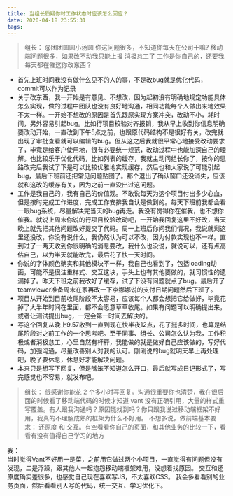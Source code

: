 ```yaml
---
title: 当组长质疑你时工作状态时应该怎么回应？
date: 2020-04-18 23:55:31
tags:
---
```


>组长：
>@团团圆圆小汤圆   你这问题很多，不知道你每天在公司干嘛?  移动端问题很多，如果改不动我只能上报 消极怠工了
>工作是你自己的，还要我每天都在催这你改东西？

- 首先上班时间我没有做什么见不的人的事，不是改bug就是优化代码，commit可以作为记录
- 关于改东西，我一开始是有意见、不想改，因为起初没有明确地规定功能具体怎么实现，做的过程中团队也没有良好地沟通，相同功能每个人做出来地效果不太一样。一开始不想改的原因是首先跟原实现方案冲突，改动不小，耗时间，另外容易引起bug。比如行项目校验对齐报销，我从早上收到你信息明确要改动开始，一直改到下午5点之前，也跟原代码结构不是很好有关，改完就出现了审批查看就可以编辑的bug。但从这之后我就很平常心地接受改动要求了，毕竟是给客户使用地，很有必要统一规范，改动过程中也能加深自己的理解。也比较乐于优化代码，比如列表的缓存，我就主动问组长你了，按你的思路改完后我试了下是可以比较优雅地实现缓存，然后也和大家说了可能引起bug，最后下班前还把常见问题贴图了。那个退出了确认窗口还没消失，应该就和这改的缓存有关，因为之前一直没出过这问题。
- 工作是我自己的，我有自己的价值观。不敢说每天为这个项目付出多少心血，但是按时完成工作进度，完成工作安排我自认是做到的。每天下班前我都会看一眼bug系统，尽量解决完当天的bug再走。我没有觉得你在催我，也不想你催我。就说上周末你说的行项目校验改动吧，一开始我回复这里不好改，当天晚上就先把其他问题改好提交了代码。周一上班后你问我们情况，我说就剩这里还没改，你没有说什么，我仍然认为可以不改，因为付款实现也不一样。直到过了一两天收到你很明确的消息要改，我什么也没说，就说可以，还有点高估自己，以为半天就能改完，最后花了快一天时间。
- 你说的字体颜色确实和其他模块不一样，我自己也看到了，包括loading动画，可能不是很注重样式、交互这块，手头上也有其他要做的，就习惯性的遗漏掉了。昨天下班之前我改好了缓存，试了下没有问题就点了bug。最后开了teamviewer准备周末在家再改一下李娜娜说的支付日期问题然后下班了。
- 项目从开始到目前收尾阶段不太容易，应该每个人都会想把它给做好，毕竟花掉了大半年时间在里面，都不会愿意草草收尾。如果有问题可以明确提出来，或者让测试提出bug，一定会第一时间去解决的。
- 写这个回复从晚上9.57收到一直到现在快半夜12点，花了挺多时间，也算是结尾阶段对之前工作的一个思考吧。至于同事、组长、公司怎么认为我，工作积极或者消极怠工，心里自然有杆秤，我能做的就是做好自己应该做的，写好代码，加强沟通，尽量改善别人对我的认可。刚刚说的bug就明天早上再处理吧，晚了要休息，休息好才能解决问题。
- 本来只是想写下回复，但是嘴笨不知道怎么开口，最后就写成日记形式了，写完感觉也不容易，就发布吧。

>组长：
很感谢你能花 2 个多小时写回复。沟通很重要你也清楚，我在很后面的时候看了移动端代码的时候才知道 vant 没有正确引用，大量的样式重写覆盖。有人跟我沟通吗？原因能找到吗？你只跟我说过移动端框架不好用，我真的不理解成熟的框架为什么不好用。
不想多说，做前端基本要求：
还原度 和 交互。有空看看你自己的页面，和其他业务的比较一下，看看有没有值得自己学习的地方

我：  
当时觉得Vant不好用一是菜，之前用它做过两个小项目，一直觉得有问题但没有发现，二是浮躁，跟其他人一起抱怨移动端框架难用，没想着找原因。
交互和还原度确实差很多，也感觉自己现在喜欢写JS，不太喜欢CSS。
我会多看看别的业务页面，然后看看别人写的代码，统一交互、学习优化下。
